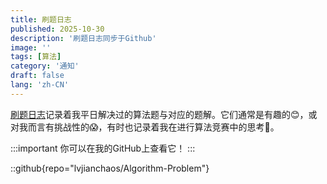 ```yaml
---
title: 刷题日志
published: 2025-10-30
description: '刷题日志同步于Github'
image: ''
tags: [算法]
category: '通知'
draft: false 
lang: 'zh-CN'
---
```


[刷题日志](https://github.com/lvjianchaos/Algorithm-Problem)记录着我平日解决过的算法题与对应的题解。它们通常是有趣的😊，或对我而言有挑战性的😱，有时也记录着我在进行算法竞赛中的思考🤔。

:::important
你可以在我的GitHub上查看它！
:::

::github{repo="lvjianchaos/Algorithm-Problem"}
